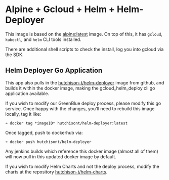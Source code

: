 # Alpine + Gcloud + Helm + Helm-Deployer

This image is based on the [alpine:latest](https://hub.docker.com/_/alpine/) image. On top of this, it has `gcloud`, `kubectl`, and `helm` CLI tools installed.

There are additional shell scripts to check the install, log you into gcloud via the SDK.

## Helm Deployer Go Application
This app also pulls in the [hutchison-t/helm-deployer](https://github.com/Hutchison-Technologies/helm-deployer) image from github, and builds it within the docker image, making the gcloud_helm_deploy cli go application available.

If you wish to modify our GreenBlue deploy process, please modify this go service. Once happy with the changes, you'll need to rebuild this image locally, tag it like:
```
➜ docker tag *imageID* hutchisont/helm-deployer:latest 
```

Once tagged, push to dockerhub via:
```
➜ docker push hutchisont/helm-deployer 
```

Any jenkins builds which reference this docker image (almost all of them) will now pull in this updated docker image by default.

If you wish to modify Helm Charts and not the deploy process, modify the charts at the repository [hutchison-t/helm-charts](https://github.com/Hutchison-Technologies/helm-charts).